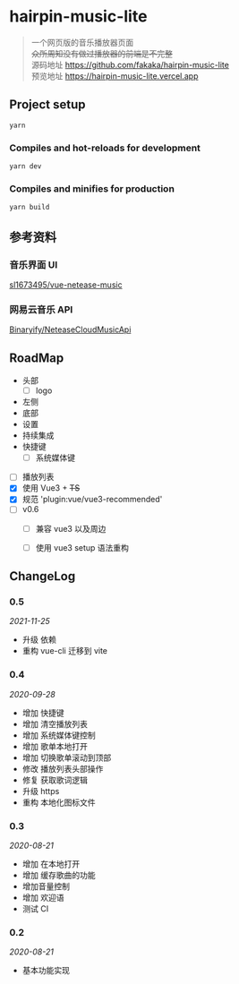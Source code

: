 # hairpin-music-lite
> 一个网页版的音乐播放器页面  
> ~~众所周知没有做过播放器的前端是不完整~~  
> 源码地址 <https://github.com/fakaka/hairpin-music-lite>  
> 预览地址 <https://hairpin-music-lite.vercel.app>  

## Project setup
```
yarn
```

### Compiles and hot-reloads for development
```
yarn dev
```
### Compiles and minifies for production
```
yarn build
```



## 参考资料

### 音乐界面 UI
[sl1673495/vue-netease-music](https://github.com/sl1673495/vue-netease-music)

### 网易云音乐 API 
[Binaryify/NeteaseCloudMusicApi](https://github.com/Binaryify/NeteaseCloudMusicApi)


## RoadMap
- 头部
    - [ ] logo
- 左侧
- 底部
- 设置
- 持续集成
- 快捷键
  - [ ] 系统媒体键
- [ ] 播放列表
- [x] 使用 Vue3 + ~~TS~~
- [x] 规范 'plugin:vue/vue3-recommended'
- [ ] v0.6
    - [ ] 兼容 vue3 以及周边
    - [ ] 使用 vue3 setup 语法重构


## ChangeLog

### 0.5
*2021-11-25*
- 升级 依赖
- 重构 vue-cli 迁移到 vite

### 0.4
*2020-09-28*

- 增加 快捷键
- 增加 清空播放列表
- 增加 系统媒体键控制
- 增加 歌单本地打开
- 增加 切换歌单滚动到顶部
- 修改 播放列表头部操作
- 修复 获取歌词逻辑
- 升级 https
- 重构 本地化图标文件 

### 0.3
*2020-08-21*

- 增加 在本地打开
- 增加 缓存歌曲的功能
- 增加音量控制
- 增加 欢迎语
- 测试 CI

### 0.2
*2020-08-21*

- 基本功能实现
